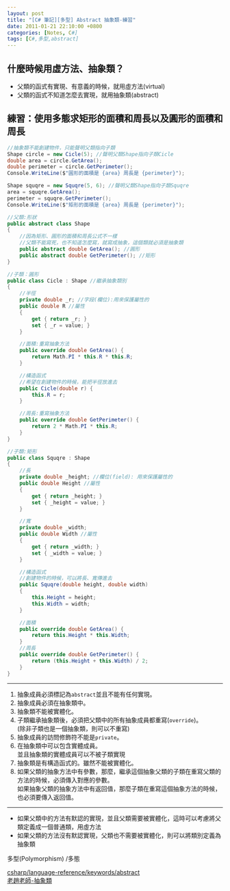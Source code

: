 ```yaml
---
layout: post
title: "[C# 筆記][多型] Abstract 抽象類-練習"
date: 2011-01-21 22:10:00 +0800
categories: [Notes, C#]
tags: [C#,多型,abstract]
---
```


## 什麼時候用虛方法、抽象類？
- 父類的函式有實現、有意義的時候，就用虛方法(virtual)     
- 父類的函式不知道怎麼去實現，就用抽象類(abstract)  

## 練習：使用多態求矩形的面積和周長以及圓形的面積和周長

```c#
//抽象類不能創建物件，只能聲明父類指向子類
Shape circle = new Cicle(5); //聲明父類Shape指向子類Cicle
double area = circle.GetArea();
double perimeter = circle.GetPerimeter();
Console.WriteLine($"圓形的面積是 {area} 周長是 {perimeter}");

Shape squqre = new Squqre(5, 6); //聲明父類Shape指向子類Squqre
area = squqre.GetArea();
perimeter = squqre.GetPerimeter();
Console.WriteLine($"矩形的面積是 {area} 周長是 {perimeter}");

//父類:形狀
public abstract class Shape
{
    //因為矩形、圓形的面積和周長公式不一樣
    //父類不能寫死，也不知道怎麼寫，就寫成抽象，這個類就必須是抽象類
    public abstract double GetArea(); //圓形
    public abstract double GetPerimeter(); //矩形
}

//子類：圓形
public class Cicle : Shape //繼承抽象類別
{
    //半徑
    private double _r; //字段(欄位):用來保護屬性的
    public double R //屬性
    {
        get { return _r; }
        set { _r = value; }
    }

    //面積:重寫抽象方法
    public override double GetArea() {
        return Math.PI * this.R * this.R;
    }

    //構造函式
    //希望在創建物件的時候，能把半徑放進去
    public Cicle(double r) {
        this.R = r;
    }

    //周長:重寫抽象方法
    public override double GetPerimeter() {
        return 2 * Math.PI * this.R;
    }
}

//子類:矩形
public class Squqre : Shape
{
    //長
    private double _height; //欄位(field): 用來保護屬性的
    public double Height //屬性
    {
        get { return _height; }
        set { _height = value; }
    }

    //寬
    private double _width;
    public double Width //屬性
    {
        get { return _width; }
        set { _width = value; }
    }

    //構造函式
    //創建物件的時候，可以將長、寬傳進去
    public Squqre(double height, double width)
    {
        this.Height = height;
        this.Width = width;
    }

    //面積
    public override double GetArea() {
        return this.Height * this.Width;
    }
    //周長
    public override double GetPerimeter() {
        return (this.Height + this.Width) / 2;
    }
}
```

---

1. 抽象成員必須標記為`abstract`並且不能有任何實現。
2. 抽象成員必須在抽象類中。
3. 抽象類不能被實體化。
4. 子類繼承抽象類後，必須把父類中的所有抽象成員都重寫(`override`)。    
(除非子類也是一個抽象類，則可以不重寫)
5. 抽象成員的訪問修飾符不能是`private`。
6. 在抽象類中可以包含實體成員。    
並且抽象類的實體成員可以不被子類實現
7. 抽象類是有構造函式的。雖然不能被實體化。
8. 如果父類的抽象方法中有參數，那麼，繼承這個抽象父類的子類在重寫父類的方法的時候，必須傳入對應的參數。    
如果抽象父類的抽象方法中有返回值，那麼子類在重寫這個抽象方法的時候，也必須要傳入返回值。

   

---
    
- 如果父類中的方法有默認的實現，並且父類需要被實體化，這時可以考慮將父類定義成一個普通類，用虛方法
- 如果父類的方法沒有默認實現，父類也不需要被實體化，則可以將類別定義為抽象類    

多型(Polymorphism) /多態  


[csharp/language-reference/keywords/abstract](https://learn.microsoft.com/zh-tw/dotnet/csharp/language-reference/keywords/abstract)    
[老趙老師-抽象類](https://www.bilibili.com/video/BV17G4y1b78i?p=142)

